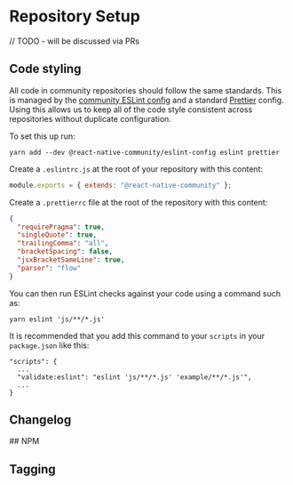 # Repository Setup

// TODO - will be discussed via PRs

## Code styling

All code in community repositories should follow the same standards. This is managed by the [community ESLint config](https://www.npmjs.com/package/@react-native-community/eslint-config) and a standard [Prettier](https://prettier.io) config. Using this allows us to keep all of the code style consistent across repositories without duplicate configuration.

To set this up run:

`yarn add --dev @react-native-community/eslint-config eslint prettier`

Create a `.eslintrc.js` at the root of your repository with this content:

```javascript
module.exports = { extends: "@react-native-community" };
```

Create a `.prettierrc` file at the root of the repository with this content:

```json
{
  "requirePragma": true,
  "singleQuote": true,
  "trailingComma": "all",
  "bracketSpacing": false,
  "jsxBracketSameLine": true,
  "parser": "flow"
}
```

You can then run ESLint checks against your code using a command such as:

`yarn eslint 'js/**/*.js'`

It is recommended that you add this command to your `scripts` in your `package.json` like this:

```
"scripts": {
  ...
  "validate:eslint": "eslint 'js/**/*.js' 'example/**/*.js'",
  ...
}
```

## Changelog

## NPM

## Tagging
